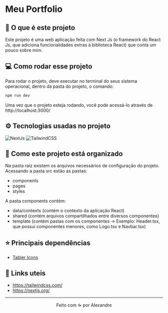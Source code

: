 # Meu Portfolio

## 🤔 O que é este projeto
Este projeto é uma web aplicação feita com Next Js (o framework do React Js, que adiciona funcionalidades extras à biblioteca React) que conta um pouco sobre mim.

## 💻 Como rodar esse projeto
Para rodar o projeto, deve executar no terminal do seus sistema operacional, dentro da pasta do projeto, o comando:
```bash
npm run dev
```
Uma vez que o projeto esteja rodando, você pode acessá-lo através de http://localhost:3000/

## ⚙️ Tecnologias usadas no projeto
![NextJs](https://img.shields.io/badge/next.js-000000?style=for-the-badge&logo=nextdotjs&logoColor=white)
![TailwindCSS](https://img.shields.io/badge/Tailwind_CSS-38B2AC?style=for-the-badge&logo=tailwind-css&logoColor=white)

## 📂 Como este projeto está organizado
Na pasta raiz existem os arquivos necessários de configuração do projeto.
Acessando a pasta src estão as pastas:
- components
- pages
- styles

A pasta components contém:
- data/contexts (contém o contexto da aplicação React)
- shared (contém arquivos compartilhados entre diversos componentes)
- template (contém pastas com os componentes -> Exemplo: Header.tsx, que possui componentes menores, como Logo.tsx e Navbar.tsx)

## ⭐ Principais dependências
- [Tabler Icons](https://tabler.io/)

## 💎 Links uteis
- https://tailwindcss.com/
- https://nextjs.org/

-----
<p align="center">
  Feito com ☕ por Alexandre
</p>
